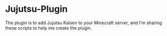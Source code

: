 # Jujutsu-Plugin
The plugin is to add Jujutsu Kaisen to your Minecraft server, and I'm sharing these scripts to help me create the plugin.
